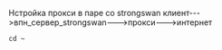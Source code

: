 Нстройка прокси в паре со strongswan
клиент--->впн_сервер_strongswan--->прокси--->интернет

``` 
cd ~

```

